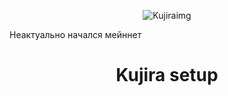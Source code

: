 <p align="center"> 

<img src="https://kujira.explorers.guru/chains/kujira.png" alt="Kujiraimg">

</p>
<p>Неактуально начался мейннет</p>
<h1 align="center">
Kujira setup
</h1>
